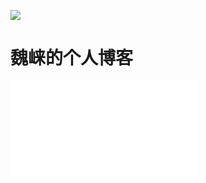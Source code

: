 ![](http://img.netbian.com/file/2021/0816/12204460de09b2db8eb1f4d3c2e724d9.jpg)
# 魏崃的个人博客
![blog1](Blogs/Python：生成自定义二维码.md)
